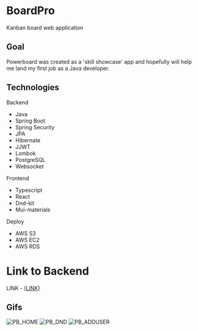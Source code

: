 # BoardPro
Kanban board web application

## Goal
Powerboard was created as a 'skill showcase' app and hopefully will help me land my first job as a Java developer.

## Technologies

Backend
* Java
* Spring Boot
* Spring Security
* JPA
* Hibernate
* JJWT
* Lombok
* PostgreSQL
* Websocket

Frontend
* Typescript
* React
* Dnd-kit
* Mui-materials

Deploy
* AWS S3
* AWS EC2
* AWS RDS

# Link to Backend 

LINK - [(LINK)](https://github.com/asiasmol/BoardPro-Backend.git)

## Gifs

![PB_HOME](https://github.com/tymsztrumpf/Powerboard-backend/assets/106514240/b671c264-c696-4e04-a169-6d429cf8a55c)
![PB_DND](https://github.com/tymsztrumpf/Powerboard-backend/assets/106514240/7916d3d8-b448-499f-a653-bac658d3dd61)
![PB_ADDUSER](https://github.com/tymsztrumpf/Powerboard-backend/assets/106514240/fb6c880c-9b1a-4750-b4e5-9fde9b9016e7)
